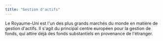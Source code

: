 ```yaml
---
title: "Gestion d'actifs"
---
```


Le Royaume-Uni est l'un des plus grands marchés du monde en matière de gestion d'actifs. Il s'agit du principal centre européen pour la gestion de fonds, qui attire déjà des fonds substantiels en provenance de l'étranger.
